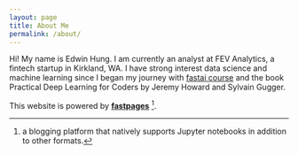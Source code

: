 ```yaml
---
layout: page
title: About Me
permalink: /about/
---
```


Hi! My name is Edwin Hung. I am currently an analyst at FEV Analytics, a fintech startup in Kirkland, WA.
I have strong interest data science and machine learning since I began my journey 
with [fastai course](https://course.fast.ai/) and the book Practical Deep Learning for Coders by Jeremy Howard and Sylvain Gugger.

This website is powered by **[fastpages](https://github.com/fastai/fastpages)** [^1].



[^1]:a blogging platform that natively supports Jupyter notebooks in addition to other formats.
